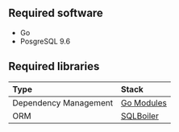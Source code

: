 ## Required software

* Go
* PosgreSQL 9.6

## Required libraries

| Type | Stack |
| :----- | :------- |
| Dependency Management | [Go Modules](https://github.com/golang/go/wiki/Modules) |
| ORM | [SQLBoiler](https://github.com/volatiletech/sqlboiler) |%